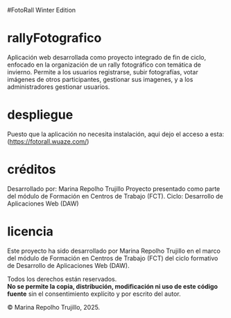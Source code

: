#FotoRall Winter Edition
# rallyFotografico
Aplicación web desarrollada como proyecto integrado de fin de ciclo, enfocado en la organización de un rally fotográfico con temática de invierno. Permite a los usuarios registrarse, subir fotografías, votar imágenes de otros participantes, gestionar sus imagenes, y a los administradores gestionar usuarios.

# despliegue
Puesto que la aplicación no necesita instalación, aqui dejo el acceso a esta:
(https://fotorall.wuaze.com/)

# créditos
Desarrollado por: Marina Repolho Trujillo
Proyecto presentado como parte del módulo de Formación en Centros de Trabajo (FCT).
Ciclo: Desarrollo de Aplicaciones Web (DAW)

# licencia
Este proyecto ha sido desarrollado por Marina Repolho Trujillo en el marco del módulo de Formación en Centros de Trabajo (FCT) del ciclo formativo de Desarrollo de Aplicaciones Web (DAW).

Todos los derechos están reservados.  
**No se permite la copia, distribución, modificación ni uso de este código fuente** sin el consentimiento explícito y por escrito del autor.

© Marina Repolho Trujillo, 2025.
